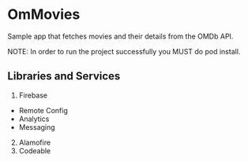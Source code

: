 # OmMovies
Sample app that fetches movies and their details from the OMDb API.

NOTE: In order to run the project successfully you MUST do pod install. 

## Libraries and Services
1. Firebase
  - Remote Config
  - Analytics
  - Messaging
2. Alamofire
3. Codeable

